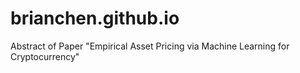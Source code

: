 # brianchen.github.io
Abstract of Paper "Empirical Asset Pricing via Machine Learning for Cryptocurrency"
